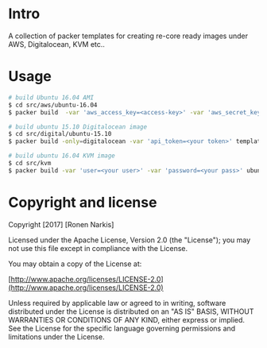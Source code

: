 # Intro

A collection of packer templates for creating re-core ready images under AWS, Digitalocean, KVM etc..

# Usage


```bash
# build Ubuntu 16.04 AMI
$ cd src/aws/ubuntu-16.04
$ packer build  -var 'aws_access_key=<access-key>' -var 'aws_secret_key=<secret-key>' template.json

# build ubuntu 15.10 Digitalocean image
$ cd src/digital/ubuntu-15.10
$ packer build -only=digitalocean -var 'api_token=<your token>' template.json

# build ubuntu 16.04 KVM image
$ cd src/kvm
$ packer build -var 'user=<your user>' -var 'password=<your pass>' ubuntu-16.04-server-amd64.json

```

# Copyright and license

Copyright [2017] [Ronen Narkis]

Licensed under the Apache License, Version 2.0 (the "License");
you may not use this file except in compliance with the License.

You may obtain a copy of the License at:

  [http://www.apache.org/licenses/LICENSE-2.0](http://www.apache.org/licenses/LICENSE-2.0)

Unless required by applicable law or agreed to in writing, software
distributed under the License is distributed on an "AS IS" BASIS,
WITHOUT WARRANTIES OR CONDITIONS OF ANY KIND, either express or implied.
See the License for the specific language governing permissions and
limitations under the License.


